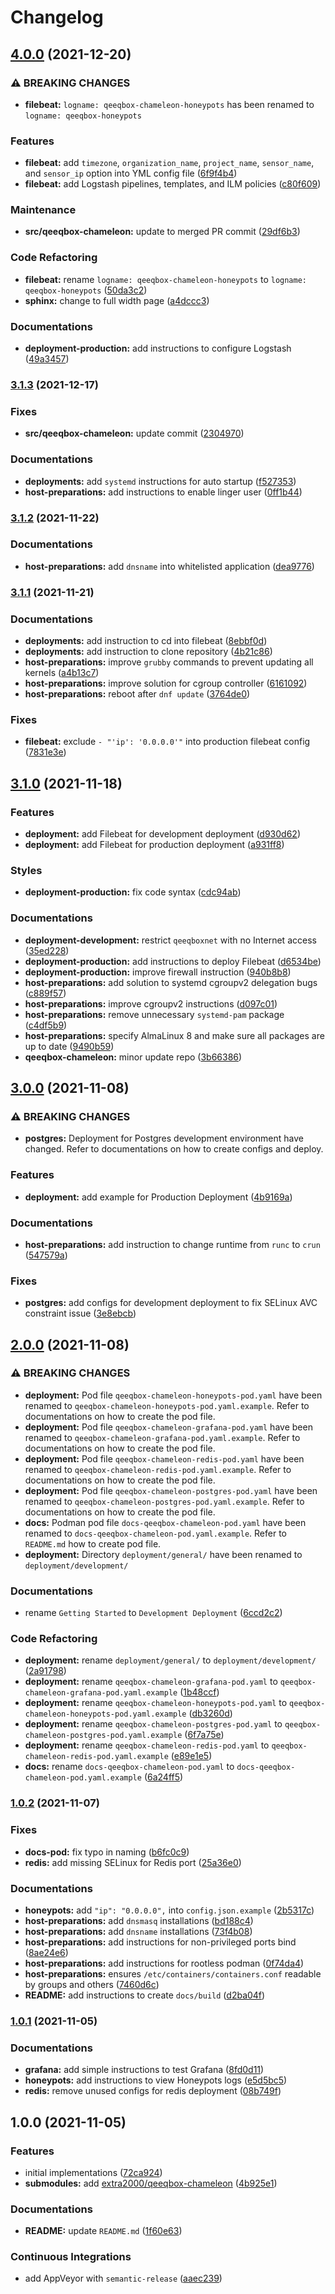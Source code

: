 # Changelog

## [4.0.0](https://github.com/extra2000/qeeqbox-chameleon-podman/compare/v3.1.3...v4.0.0) (2021-12-20)


### ⚠ BREAKING CHANGES

* **filebeat:** `logname: qeeqbox-chameleon-honeypots` has been renamed to `logname: qeeqbox-honeypots`

### Features

* **filebeat:** add `timezone`, `organization_name`, `project_name`, `sensor_name`, and `sensor_ip` option into YML config file ([6f9f4b4](https://github.com/extra2000/qeeqbox-chameleon-podman/commit/6f9f4b4a898dc566ecafb99092c3d5bf008f96ee))
* **filebeat:** add Logstash pipelines, templates, and ILM policies ([c80f609](https://github.com/extra2000/qeeqbox-chameleon-podman/commit/c80f60996b3b50cdbda2b5eb48059106afedbaad))


### Maintenance

* **src/qeeqbox-chameleon:** update to merged PR commit ([29df6b3](https://github.com/extra2000/qeeqbox-chameleon-podman/commit/29df6b385a73735ffff78a54d62a12e015de0244))


### Code Refactoring

* **filebeat:** rename `logname: qeeqbox-chameleon-honeypots` to `logname: qeeqbox-honeypots` ([50da3c2](https://github.com/extra2000/qeeqbox-chameleon-podman/commit/50da3c29f742fdc4dbb08102e39f8ab5542e6ce8))
* **sphinx:** change to full width page ([a4dccc3](https://github.com/extra2000/qeeqbox-chameleon-podman/commit/a4dccc3fe6671ed79a04786770b3794b8df4a937))


### Documentations

* **deployment-production:** add instructions to configure Logstash ([49a3457](https://github.com/extra2000/qeeqbox-chameleon-podman/commit/49a3457aa3761acbbdbaf1bc5f9ef33a87927c50))

### [3.1.3](https://github.com/extra2000/qeeqbox-chameleon-podman/compare/v3.1.2...v3.1.3) (2021-12-17)


### Fixes

* **src/qeeqbox-chameleon:** update commit ([2304970](https://github.com/extra2000/qeeqbox-chameleon-podman/commit/230497038d57129cc20f13ddda3ccacf501187d0))


### Documentations

* **deployments:** add `systemd` instructions for auto startup ([f527353](https://github.com/extra2000/qeeqbox-chameleon-podman/commit/f5273537a20086c0e55165cd028caab8a4537fae))
* **host-preparations:** add instructions to enable linger user ([0ff1b44](https://github.com/extra2000/qeeqbox-chameleon-podman/commit/0ff1b44d53f1e0c0fa4a7667d3066f33705e9196))

### [3.1.2](https://github.com/extra2000/qeeqbox-chameleon-podman/compare/v3.1.1...v3.1.2) (2021-11-22)


### Documentations

* **host-preparations:** add `dnsname` into whitelisted application ([dea9776](https://github.com/extra2000/qeeqbox-chameleon-podman/commit/dea97760fc07cdba31b4c674561f0f99c6e342e4))

### [3.1.1](https://github.com/extra2000/qeeqbox-chameleon-podman/compare/v3.1.0...v3.1.1) (2021-11-21)


### Documentations

* **deployments:** add instruction to cd into filebeat ([8ebbf0d](https://github.com/extra2000/qeeqbox-chameleon-podman/commit/8ebbf0d5e14314f57af03f6cbafbd87dce20ddbe))
* **deployments:** add instruction to clone repository ([4b21c86](https://github.com/extra2000/qeeqbox-chameleon-podman/commit/4b21c8626b44ddaedf88231fba1f5e29b13ba7db))
* **host-preparations:** improve `grubby` commands to prevent updating all kernels ([a4b13c7](https://github.com/extra2000/qeeqbox-chameleon-podman/commit/a4b13c79c840626bb5e83b3349eee9c1ccced57c))
* **host-preparations:** improve solution for cgroup controller ([6161092](https://github.com/extra2000/qeeqbox-chameleon-podman/commit/6161092a4385dd28de5276f5164d17ce1ac28743))
* **host-preparations:** reboot after `dnf update` ([3764de0](https://github.com/extra2000/qeeqbox-chameleon-podman/commit/3764de006adb9ca0b6e3fb4f827092266bd434a4))


### Fixes

* **filebeat:** exclude `- "'ip': '0.0.0.0'"` into production filebeat config ([7831e3e](https://github.com/extra2000/qeeqbox-chameleon-podman/commit/7831e3e7607f0f88c41ebe1a1c0d81225ab9c35e))

## [3.1.0](https://github.com/extra2000/qeeqbox-chameleon-podman/compare/v3.0.0...v3.1.0) (2021-11-18)


### Features

* **deployment:** add Filebeat for development deployment ([d930d62](https://github.com/extra2000/qeeqbox-chameleon-podman/commit/d930d62ee7affbc049887c596463878e4daa3f28))
* **deployment:** add Filebeat for production deployment ([a931ff8](https://github.com/extra2000/qeeqbox-chameleon-podman/commit/a931ff85ee237b31f5de9d14e6842816e86e74c8))


### Styles

* **deployment-production:** fix code syntax ([cdc94ab](https://github.com/extra2000/qeeqbox-chameleon-podman/commit/cdc94ab9bad97eed9c2201fbf029444d379d440e))


### Documentations

* **deployment-development:** restrict `qeeqboxnet` with no Internet access ([35ed228](https://github.com/extra2000/qeeqbox-chameleon-podman/commit/35ed228b43c32772116ecb492ec53546dd8df84f))
* **deployment-production:** add instructions to deploy Filebeat ([d6534be](https://github.com/extra2000/qeeqbox-chameleon-podman/commit/d6534be66a218ba16ebf87a9a2178e9daa4ed062))
* **deployment-production:** improve firewall instruction ([940b8b8](https://github.com/extra2000/qeeqbox-chameleon-podman/commit/940b8b8e9597d74a0392c4d78cf0a89e356a9399))
* **host-preparations:** add solution to systemd cgroupv2 delegation bugs ([c889f57](https://github.com/extra2000/qeeqbox-chameleon-podman/commit/c889f57f62e702812f30b887a2480a34d62d3036))
* **host-preparations:** improve cgroupv2 instructions ([d097c01](https://github.com/extra2000/qeeqbox-chameleon-podman/commit/d097c011362b1c2d712ae2d7601817efdb9bc7a9))
* **host-preparations:** remove unnecessary `systemd-pam` package ([c4df5b9](https://github.com/extra2000/qeeqbox-chameleon-podman/commit/c4df5b909276e7cb74e186c93eb2910bf678be19))
* **host-preparations:** specify AlmaLinux 8 and make sure all packages are up to date ([9490b59](https://github.com/extra2000/qeeqbox-chameleon-podman/commit/9490b59aec76a041df15959aa9a84a4103fb9e3a))
* **qeeqbox-chameleon:** minor update repo ([3b66386](https://github.com/extra2000/qeeqbox-chameleon-podman/commit/3b663862b8dbf94c4c4d20b014ed6cc180864443))

## [3.0.0](https://github.com/extra2000/qeeqbox-chameleon-podman/compare/v2.0.0...v3.0.0) (2021-11-08)


### ⚠ BREAKING CHANGES

* **postgres:** Deployment for Postgres development environment have changed. Refer to documentations on how to create configs and deploy.

### Features

* **deployment:** add example for Production Deployment ([4b9169a](https://github.com/extra2000/qeeqbox-chameleon-podman/commit/4b9169a533616d114500fe02344ad423d2d98e05))


### Documentations

* **host-preparations:** add instruction to change runtime from `runc` to `crun` ([547579a](https://github.com/extra2000/qeeqbox-chameleon-podman/commit/547579a821e2be53b2ac9d3691ba97553482f3bd))


### Fixes

* **postgres:** add configs for development deployment to fix SELinux AVC constraint issue ([3e8ebcb](https://github.com/extra2000/qeeqbox-chameleon-podman/commit/3e8ebcbacd1ec9757025f5a02087d83836632ff6))

## [2.0.0](https://github.com/extra2000/qeeqbox-chameleon-podman/compare/v1.0.2...v2.0.0) (2021-11-08)


### ⚠ BREAKING CHANGES

* **deployment:** Pod file `qeeqbox-chameleon-honeypots-pod.yaml` have been renamed to `qeeqbox-chameleon-honeypots-pod.yaml.example`. Refer to documentations on how to create the pod file.
* **deployment:** Pod file `qeeqbox-chameleon-grafana-pod.yaml` have been renamed to `qeeqbox-chameleon-grafana-pod.yaml.example`. Refer to documentations on how to create the pod file.
* **deployment:** Pod file `qeeqbox-chameleon-redis-pod.yaml` have been renamed to `qeeqbox-chameleon-redis-pod.yaml.example`. Refer to documentations on how to create the pod file.
* **deployment:** Pod file `qeeqbox-chameleon-postgres-pod.yaml` have been renamed to `qeeqbox-chameleon-postgres-pod.yaml.example`. Refer to documentations on how to create the pod file.
* **docs:** Podman pod file `docs-qeeqbox-chameleon-pod.yaml` have been renamed to `docs-qeeqbox-chameleon-pod.yaml.example`. Refer to `README.md` how to create pod file.
* **deployment:** Directory `deployment/general/` have been renamed to `deployment/development/`

### Documentations

* rename `Getting Started` to `Development Deployment` ([6ccd2c2](https://github.com/extra2000/qeeqbox-chameleon-podman/commit/6ccd2c264f6382c9421917196b961bb22d815d4c))


### Code Refactoring

* **deployment:** rename `deployment/general/` to `deployment/development/` ([2a91798](https://github.com/extra2000/qeeqbox-chameleon-podman/commit/2a9179815bfe52cd9ec77d2e9e7ef15d0774f97f))
* **deployment:** rename `qeeqbox-chameleon-grafana-pod.yaml` to `qeeqbox-chameleon-grafana-pod.yaml.example` ([1b48ccf](https://github.com/extra2000/qeeqbox-chameleon-podman/commit/1b48ccf4f04f28a991c903fa538a1c2b7a56e30f))
* **deployment:** rename `qeeqbox-chameleon-honeypots-pod.yaml` to `qeeqbox-chameleon-honeypots-pod.yaml.example` ([db3260d](https://github.com/extra2000/qeeqbox-chameleon-podman/commit/db3260dce9c99c133072537d8d08a89182c378ba))
* **deployment:** rename `qeeqbox-chameleon-postgres-pod.yaml` to `qeeqbox-chameleon-postgres-pod.yaml.example` ([6f7a75e](https://github.com/extra2000/qeeqbox-chameleon-podman/commit/6f7a75e3b56b5b1111e4952f582482493402481d))
* **deployment:** rename `qeeqbox-chameleon-redis-pod.yaml` to `qeeqbox-chameleon-redis-pod.yaml.example` ([e89e1e5](https://github.com/extra2000/qeeqbox-chameleon-podman/commit/e89e1e5303c2921c529cb9fe07725c161a178847))
* **docs:** rename `docs-qeeqbox-chameleon-pod.yaml` to `docs-qeeqbox-chameleon-pod.yaml.example` ([6a24ff5](https://github.com/extra2000/qeeqbox-chameleon-podman/commit/6a24ff51d0827f202ba5f6e865b2f20863427f94))

### [1.0.2](https://github.com/extra2000/qeeqbox-chameleon-podman/compare/v1.0.1...v1.0.2) (2021-11-07)


### Fixes

* **docs-pod:** fix typo in naming ([b6fc0c9](https://github.com/extra2000/qeeqbox-chameleon-podman/commit/b6fc0c9ff11fd4f7552932e4404d1976aaec9e77))
* **redis:** add missing SELinux for Redis port ([25a36e0](https://github.com/extra2000/qeeqbox-chameleon-podman/commit/25a36e0fb57ac21a11cedebefc0a99bc799329ca))


### Documentations

* **honeypots:** add `"ip": "0.0.0.0",` into `config.json.example` ([2b5317c](https://github.com/extra2000/qeeqbox-chameleon-podman/commit/2b5317c1cdb0b9354699d5e7016049174ee2bf19))
* **host-preparations:** add `dnsmasq` installations ([bd188c4](https://github.com/extra2000/qeeqbox-chameleon-podman/commit/bd188c49d489ccf2862e410016703aaa4214bf8c))
* **host-preparations:** add `dnsname` installations ([73f4b08](https://github.com/extra2000/qeeqbox-chameleon-podman/commit/73f4b08c4524c0028a7d5ead9a02fdc5fd3e8f84))
* **host-preparations:** add instructions for non-privileged ports bind ([8ae24e6](https://github.com/extra2000/qeeqbox-chameleon-podman/commit/8ae24e692a504b93ad0cd8cdb8f2b0c6a3c36eb9))
* **host-preparations:** add instructions for rootless podman ([0f74da4](https://github.com/extra2000/qeeqbox-chameleon-podman/commit/0f74da49c834706722e739bca5257df71b05794f))
* **host-preparations:** ensures `/etc/containers/containers.conf` readable by groups and others ([7460d6c](https://github.com/extra2000/qeeqbox-chameleon-podman/commit/7460d6c717c87a6637a8d4aa2a3b84bdb14d1db2))
* **README:** add instructions to create `docs/build` ([d2ba04f](https://github.com/extra2000/qeeqbox-chameleon-podman/commit/d2ba04f24c03619708a197ef9dfcada338bd7f4d))

### [1.0.1](https://github.com/extra2000/qeeqbox-chameleon-podman/compare/v1.0.0...v1.0.1) (2021-11-05)


### Documentations

* **grafana:** add simple instructions to test Grafana ([8fd0d11](https://github.com/extra2000/qeeqbox-chameleon-podman/commit/8fd0d1179f3cca7cb2e7e8fc34dcd5dee53fe8b8))
* **honeypots:** add instructions to view Honeypots logs ([e5d5bc5](https://github.com/extra2000/qeeqbox-chameleon-podman/commit/e5d5bc5e63bb0e1421bf094dc0b182e67be2f45f))
* **redis:** remove unused configs for redis deployment ([08b749f](https://github.com/extra2000/qeeqbox-chameleon-podman/commit/08b749f35e3581e312aeafb83d1f7501c36ecf78))

## 1.0.0 (2021-11-05)


### Features

* initial implementations ([72ca924](https://github.com/extra2000/qeeqbox-chameleon-podman/commit/72ca924287faafc4ef67f61883ba5c51a450e01f))
* **submodules:** add [extra2000/qeeqbox-chameleon](https://github.com/extra2000/qeeqbox-chameleon) ([4b925e1](https://github.com/extra2000/qeeqbox-chameleon-podman/commit/4b925e1493427f2dccef62d356de65318a4054ba))


### Documentations

* **README:** update `README.md` ([1f60e63](https://github.com/extra2000/qeeqbox-chameleon-podman/commit/1f60e639c21905ee94b34cf1ef7990b884dc4ad9))


### Continuous Integrations

* add AppVeyor with `semantic-release` ([aaec239](https://github.com/extra2000/qeeqbox-chameleon-podman/commit/aaec239bc669fefde0de5fd026c96247de2807b3))
